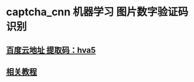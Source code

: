 # captcha_cnn 机器学习 图片数字验证码识别

## [百度云地址  提取码：hva5](https://pan.baidu.com/s/1bII9XxNBeNKo0hsTZgIwdQ)
## [相关教程](https://www.52pojie.cn/thread-1208714-1-1.html)
